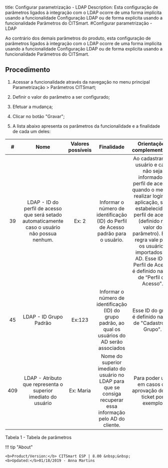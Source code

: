 title: Configurar parametrização - LDAP
Description: Esta configuração de parâmetros ligados à integração com o LDAP ocorre de uma forma implícita usando a funcionalidade Configuração LDAP ou de forma explícita usando a funcionalidade Parâmetros do CITSmart.
#Configurar parametrização - LDAP

Ao contrário dos demais parâmetros do produto, esta configuração de parâmetros
ligados à integração com o LDAP ocorre de uma forma implícita usando a
funcionalidade Configuração LDAP ou de forma explícita usando a
funcionalidade Parâmetros do CITSmart.

Procedimento
----------------

1.  Acessar a funcionalidade através da navegação no menu principal
    Parametrização \> Parâmetros CITSmart;

2.  Definir o valor do parâmetro a ser configurado;

3.  Efetuar a mudança;

4.  Clicar no botão "Gravar";

5.  A lista abaixo apresenta os parâmetros da funcionalidade e a finalidade de
    cada um deles:

|  #  |                                               Nome                                              | Valores possíveis |                                                   Finalidade                                                   |                                                                                                                                             Orientações complementares                                                                                                                                            |
|:---:|:-----------------------------------------------------------------------------------------------:|:-----------------:|:--------------------------------------------------------------------------------------------------------------:|:-----------------------------------------------------------------------------------------------------------------------------------------------------------------------------------------------------------------------------------------------------------------------------------------------------------------:|
|  39 | LDAP - ID do perfil de acesso que será setado automaticamente caso o usuário não possua nenhum. |       Ex: 2       |               Informar o número de identificação (ID) do Perfil de Acesso padrão para o usuário.               | Ao cadastrar um usuário e caso não seja informado o perfil de acesso, quando o mesmo realizar login na aplicação, será estabelecido o perfil de acesso (definido no valor do parâmetro). Essa regra vale para os usuários importados do AD. Esse ID do Perfil de Acesso é definido na tela de “Perfil de Acesso”. |
|  45 |                                      LDAP - ID Grupo Padrão                                     |       Ex:123      |       Informar o número de identificação (ID) do grupo padrão, ao qual os usuários do AD serão associados      |                                                                                                                            Esse ID do grupo é definido na tela de "Cadastro de Grupo".                                                                                                                            |
| 409 |                  LDAP - Atributo que representa o superior imediato do usuário                  |     Ex: Maria     | Nome do superior imediato do usuário no LDAP para que se consiga recuperar essa informação pelo AD do cliente. |                                                                                                                           Para poder usar em casos de aprovação de um ticket por exemplo                                                                                                                          |


Tabela 1 - Tabela de parâmetros

!!! tip "About"

    <b>Product/Version:</b> CITSmart ESP | 8.00 &nbsp;&nbsp;
    <b>Updated:</b>01/18/2019 - Anna Martins
